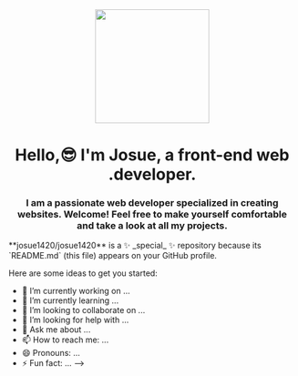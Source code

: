 <div id="header" align="center">
    <img src="https://www.google.com.ar/search?q=gif+images+programacion&tbm=isch&chips=q:gif+programacion,g_1:software:gRj3sGHqvDY%3D&hl=es-419&sa=X&ved=2ahUKEwisv8SS5aL_AhW1kZUCHbYCDeAQ4lYoAnoECAEQKQ&biw=1079&bih=494#imgrc=UcKz5PYk_3XqdM" width="200"/>
    <h1 align="center">Hello,😎 I'm Josue, a front-end web .developer.</h1>
    <h3 align="center">I am a passionate web developer specialized in creating websites. Welcome! Feel free to make yourself comfortable and take a look at all my projects.</h3>
</div>
**josue1420/josue1420** is a ✨ _special_ ✨ repository because its `README.md` (this file) appears on your GitHub profile.

Here are some ideas to get you started:

- 🔭 I’m currently working on ...
- 🌱 I’m currently learning ...
- 👯 I’m looking to collaborate on ...
- 🤔 I’m looking for help with ...
- 💬 Ask me about ...
- 📫 How to reach me: ...
- 😄 Pronouns: ...
- ⚡ Fun fact: ...
-->
